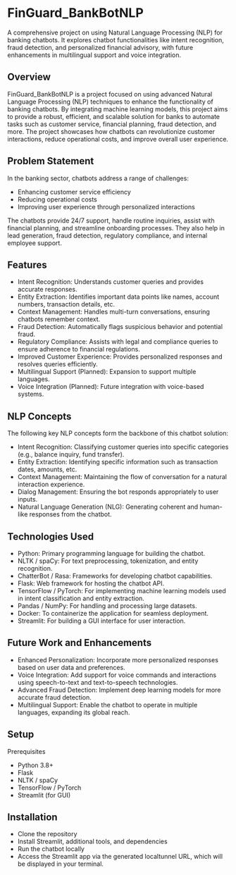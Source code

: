 # FinGuard_BankBotNLP
A comprehensive project on using Natural Language Processing (NLP) for banking chatbots. It explores chatbot functionalities like intent recognition, fraud detection, and personalized financial advisory, with future enhancements in multilingual support and voice integration.

## Overview
FinGuard_BankBotNLP is a project focused on using advanced Natural Language Processing (NLP) techniques to enhance the functionality of banking chatbots. By integrating machine learning models, this project aims to provide a robust, efficient, and scalable solution for banks to automate tasks such as customer service, financial planning, fraud detection, and more. The project showcases how chatbots can revolutionize customer interactions, reduce operational costs, and improve overall user experience.

## Problem Statement
In the banking sector, chatbots address a range of challenges:

- Enhancing customer service efficiency
- Reducing operational costs
- Improving user experience through personalized interactions

The chatbots provide 24/7 support, handle routine inquiries, assist with financial planning, and streamline onboarding processes. They also help in lead generation, fraud detection, regulatory compliance, and internal employee support.

## Features
- Intent Recognition: Understands customer queries and provides accurate responses.
- Entity Extraction: Identifies important data points like names, account numbers, transaction details, etc.
- Context Management: Handles multi-turn conversations, ensuring chatbots remember context.
- Fraud Detection: Automatically flags suspicious behavior and potential fraud.
- Regulatory Compliance: Assists with legal and compliance queries to ensure adherence to financial regulations.
- Improved Customer Experience: Provides personalized responses and resolves queries efficiently.
- Multilingual Support (Planned): Expansion to support multiple languages.
- Voice Integration (Planned): Future integration with voice-based systems.

## NLP Concepts
The following key NLP concepts form the backbone of this chatbot solution:

- Intent Recognition: Classifying customer queries into specific categories (e.g., balance inquiry, fund transfer).
- Entity Extraction: Identifying specific information such as transaction dates, amounts, etc.
- Context Management: Maintaining the flow of conversation for a natural interaction experience.
- Dialog Management: Ensuring the bot responds appropriately to user inputs.
- Natural Language Generation (NLG): Generating coherent and human-like responses from the chatbot.

## Technologies Used
- Python: Primary programming language for building the chatbot.
- NLTK / spaCy: For text preprocessing, tokenization, and entity recognition.
- ChatterBot / Rasa: Frameworks for developing chatbot capabilities.
- Flask: Web framework for hosting the chatbot API.
- TensorFlow / PyTorch: For implementing machine learning models used in intent classification and entity extraction.
- Pandas / NumPy: For handling and processing large datasets.
- Docker: To containerize the application for seamless deployment.
- Streamlit: For building a GUI interface for user interaction.

## Future Work and Enhancements
- Enhanced Personalization: Incorporate more personalized responses based on user data and preferences.
- Voice Integration: Add support for voice commands and interactions using speech-to-text and text-to-speech technologies.
- Advanced Fraud Detection: Implement deep learning models for more accurate fraud detection.
- Multilingual Support: Enable the chatbot to operate in multiple languages, expanding its global reach.

## Setup
Prerequisites
- Python 3.8+
- Flask
- NLTK / spaCy
- TensorFlow / PyTorch
- Streamlit (for GUI)

## Installation
- Clone the repository
- Install Streamlit, additional tools, and dependencies
- Run the chatbot locally
- Access the Streamlit app via the generated localtunnel URL, which will be displayed in your terminal.
